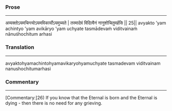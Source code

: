 ### Prose 
 --- 
अव्यक्तोऽयमचिन्त्योऽयमविकार्योऽयमुच्यते |
तस्मादेवं विदित्वैनं नानुशोचितुमर्हसि || 25||
avyakto ’yam achintyo ’yam avikāryo ’yam uchyate
tasmādevaṁ viditvainaṁ nānuśhochitum arhasi

### Translation 
 --- 
avyaktohyamachintohyamavikaryohyamuchyate tasmadevam viditvainam nanushochitumarhasi

### Commentary 
 --- 
[Commentary:]26) If you know that the Eternal is born and the Eternal is dying - then there is no need for any grieving.